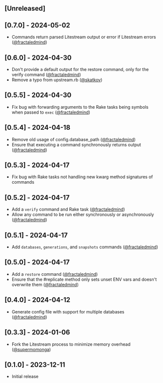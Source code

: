 ## [Unreleased]

## [0.7.0] - 2024-05-02

- Commands return parsed Litestream output or error if Litestream errors ([@fractaledmind](https://github.com/fractaledmind/litestream-ruby/pull/25))

## [0.6.0] - 2024-04-30

- Don't provide a default output for the restore command, only for the verify command ([@fractaledmind](https://github.com/fractaledmind/litestream-ruby/pull/24))
- Remove a typo from upstream.rb ([@skatkov](https://github.com/fractaledmind/litestream-ruby/pull/21))

## [0.5.5] - 2024-04-30

- Fix bug with forwarding arguments to the Rake tasks being symbols when passed to `exec` ([@fractaledmind](https://github.com/fractaledmind/litestream-ruby/pull/23))

## [0.5.4] - 2024-04-18

- Remove old usage of config.database_path ([@fractaledmind](https://github.com/fractaledmind/litestream-ruby/pull/18))
- Ensure that executing a command synchronously returns output ([@fractaledmind](https://github.com/fractaledmind/litestream-ruby/pull/20))

## [0.5.3] - 2024-04-17

- Fix bug with Rake tasks not handling new kwarg method signatures of commands

## [0.5.2] - 2024-04-17

- Add a `verify` command and Rake task ([@fractaledmind](https://github.com/fractaledmind/litestream-ruby/pull/16))
- Allow any command to be run either synchronously or asynchronously ([@fractaledmind](https://github.com/fractaledmind/litestream-ruby/pull/17))

## [0.5.1] - 2024-04-17

- Add `databases`, `generations`, and `snapshots` commands ([@fractaledmind](https://github.com/fractaledmind/litestream-ruby/pull/15))

## [0.5.0] - 2024-04-17

- Add a `restore` command ([@fractaledmind](https://github.com/fractaledmind/litestream-ruby/pull/14))
- Ensure that the #replicate method only sets unset ENV vars and doesn't overwrite them ([@fractaledmind](https://github.com/fractaledmind/litestream-ruby/pull/13))

## [0.4.0] - 2024-04-12

- Generate config file with support for multiple databases ([@fractaledmind](https://github.com/fractaledmind/litestream-ruby/pull/7))

## [0.3.3] - 2024-01-06

- Fork the Litestream process to minimize memory overhead ([@supermomonga](https://github.com/fractaledmind/litestream-ruby/pull/6))

## [0.1.0] - 2023-12-11

- Initial release

